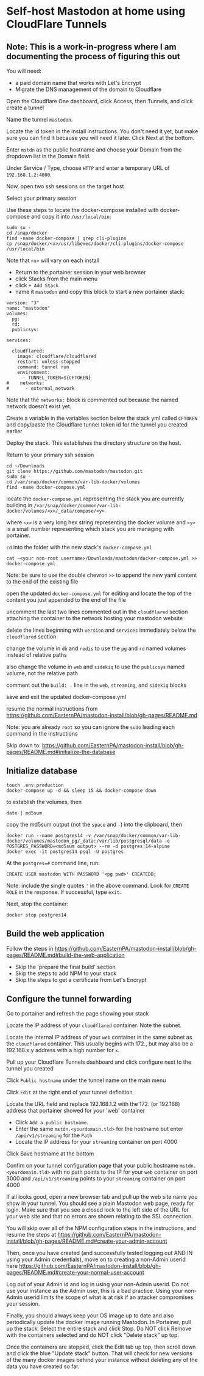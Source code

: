 # Self-host Mastodon at home using CloudFlare Tunnels

## Note: This is a work-in-progress where I am documenting the process of figuring this out

You will need:
- a paid domain name that works with Let's Encrypt
- Migrate the DNS management of the domain to Cloudflare

Open the Cloudflare One dashboard, click Access, then Tunnels, and click create a tunnel

Name the tunnel `mastodon`.

Locate the id token in the install instructions. You don't need it yet, but make sure you can find it because you will need it later. Click Next at the bottom.

Enter `mstdn` as the public hostname and choose your Domain from the dropdown list in the Domain field.

Under Service / Type, choose `HTTP` and enter a temporary URL of `192.168.1.2:4000`. 

Now, open two ssh sessions on the target host

Select your primary session

Use these steps to locate the docker-compose installed with docker-compose and copy it into `/usr/local/bin`:

```
sudo su -
cd /snap/docker
find -name docker-compose | grep cli-plugins
cp /snap/docker/<x>/usr/libexec/docker/cli-plugins/docker-compose /usr/local/bin
```

Note that `<x>` will vary on each install

- Return to the portainer session in your web browser
- click Stacks from the main menu
- click `+ Add Stack`
- name it `mastodon` and copy this block to start a new portainer stack:

```
version: "3"
name: "mastodon"
volumes:
  pg:
  rd:
  publicsys:

services:

  cloudflared:
    image: cloudflare/cloudflared
    restart: unless-stopped
    command: tunnel run
    environment:
      - TUNNEL_TOKEN=${CFTOKEN}
#    networks:
#      - external_network

```

Note that the `networks:` block is commented out because the named network doesn't exist yet.

Create a variable in the variables section below the stack yml called `CFTOKEN` and copy/paste the Cloudflare tunnel token id for the tunnel you created earlier

Deploy the stack. This establishes the directory structure on the host.

Return to your primary ssh session

```
cd ~/Downloads
git clone https://github.com/mastodon/mastodon.git  
sudo su -
cd /var/snap/docker/common/var-lib-docker/volumes
find -name docker-compose.yml
```

locate the `docker-compose.yml` representing the stack you are currently building in `/var/snap/docker/common/var-lib-docker/volumes/<x>/_data/compose/<y>`

where `<x>` is a very long hex string representing the docker volume and `<y>` is a small number representing which stack you are managing with portainer.

`cd` into the folder with the new stack's `docker-compose.yml`

`cat ~<your non-root username>/Downloads/mastodon/docker-compose.yml >> docker-compose.yml`

Note: be sure to use the double chevron `>>` to append the new yaml content to the end of the existing file

open the updated `docker-compose.yml` for editing and locate the top of the content you just appended to the end of the file

uncomment the last two lines commented out in the `cloudflared` section attaching the container to the network hosting your mastodon website

delete the lines beginning with `version` and `services` immediately below the `cloudflared` section

change the volume in `db` and `redis` to use the `pg` and `rd` named volumes instead of relative paths

also change the volume in `web` and `sidekiq` to use the `publicsys` named volume, not the relative path

comment out the `build: .` line in the `web`, `streaming`, and `sidekiq` blocks

save and exit the updated docker-compose.yml

resume the normal instructions from https://github.com/EasternPA/mastodon-install/blob/gh-pages/README.md

Note: you are already `root` so you can ignore the `sudo` leading each command in the instructions

Skip down to:
https://github.com/EasternPA/mastodon-install/blob/gh-pages/README.md#initialize-the-database

## Initialize database

```
touch .env.production
docker-compose up -d && sleep 15 && docker-compose down
```

to establish the volumes, then

```
date | md5sum
```

copy the md5sum output (not the `space` and `-`) into the clipboard, then

```
docker run --name postgres14 -v /var/snap/docker/common/var-lib-docker/volumes/mastodon_pg/_data:/var/lib/postgresql/data -e POSTGRES_PASSWORD=<md5sum output> --rm -d postgres:14-alpine
docker exec -it postgres14 psql -U postgres
```

At the `postgres=#` command line, run:

`CREATE USER mastodon WITH PASSWORD '<pg pwd>' CREATEDB;`

Note: include the single quotes `'` in the above command. Look for `CREATE ROLE` in the response. If successful, type `exit`.

Next, stop the container:

`docker stop postgres14`

## Build the web application

Follow the steps in https://github.com/EasternPA/mastodon-install/blob/gh-pages/README.md#build-the-web-application

- Skip the 'prepare the final build' section
- Skip the steps to add NPM to your stack
- Skip the steps to get a certificate from Let's Encrypt

## Configure the tunnel forwarding

Go to portainer and refresh the page showing your stack

Locate the IP address of your `cloudflared` container. Note the subnet.

Locate the internal IP address of your `web` container in the same subnet as the `cloudflared` container. This usually begins with 172., but may also be a 192.168.x.y address with a high number for `x`.

Pull up your Cloudflare Tunnels dashboard and click configure next to the tunnel you created

Click `Public hostname` under the tunnel name on the main menu

Click `Edit` at the right end of your tunnel definition

Locate the URL field and replace 192.168.1.2 with the 172. (or 192.168) address that portainer showed for your 'web' container

- Click `Add a public hostname`. 
- Enter the same `mstdn.<yourdomain.tld>` for the hostname but enter `/api/v1/streaming` for the `Path`
- Locate the IP address for your `streaming` container on port 4000

Click Save hostname at the bottom

Confim on your tunnel configuration page that your public hostname `mstdn.<yourdomain.tld>` with no path points to the IP for your `web` container on port 3000 and `/api/v1/streaming` points to your `streaming` container on port 4000

If all looks good, open a new browser tab and pull up the web site name you show in your tunnel. You should see a plain Mastodon web page, ready for login. Make sure that you see a closed lock to the left side of the URL for your web site and that no errors are shown relating to the SSL connection.

You will skip over all of the NPM configuration steps in the instructions, and resume the steps at https://github.com/EasternPA/mastodon-install/blob/gh-pages/README.md#create-your-admin-account

Then, once you have created (and successfully tested logging out AND IN using your Admin credentials), move on to creating a non-Admin userid here https://github.com/EasternPA/mastodon-install/blob/gh-pages/README.md#create-your-normal-user-account

Log out of your Admin id and log in using your non-Admin userid. Do not use your instance as the Admin user, this is a bad practice. Using your non-Admin userid limits the scope of what is at risk if an attacker compromises your session.

Finally, you should always keep your OS image up to date and also periodically update the docker image running Mastodon. In Portainer, pull up the stack. Select the entire stack and click Stop. Do NOT click Remove with the containers selected and do NOT click "Delete stack" up top.

Once the containers are stopped, click the Edit tab up top, then scroll down and click the blue "Update stack" button. That will check for new versions of the many docker images behind your instance without deleting any of the data you have created so far.
